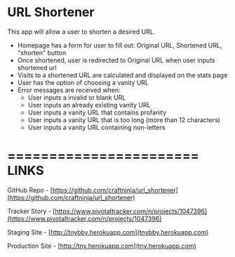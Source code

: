 URL Shortener
================

This app will allow a user to shorten a desired URL.

* Homepage has a form for user to fill out: Original URL, Shortened URL, "shorten" button
* Once shortened, user is redirected to Original URL when user inputs shortened url
* Visits to a shortened URL are calculated and displayed on the stats page
* User has the option of choosing a vanity URL
* Error messages are received when:
  * User inputs a invalid or blank URL
  * User inputs an already existing vanity URL
  * User inputs a vanity URL that contains profanity
  * User inputs a vanity URL that is too long (more than 12 characters)
  * User inputs a vanity URL containing non-letters



=======================
LINKS
=======================
GitHub Repo - [https://github.com/craftninja/url_shortener](https://github.com/craftninja/url_shortener)

Tracker Story - [https://www.pivotaltracker.com/n/projects/1047396](https://www.pivotaltracker.com/n/projects/1047396)

Staging Site - [http://tnybby.herokuapp.com](tnybby.herokuapp.com)

Production Site - [http://tny.herokuapp.com](tny.herokuapp.com)
